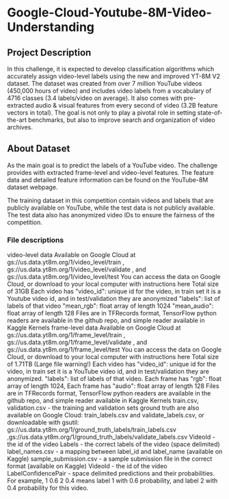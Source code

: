 # Google-Cloud-Youtube-8M-Video-Understanding
## Project Description
In this challenge, it is expected to develop classification algorithms which accurately assign video-level labels using the new and improved YT-8M V2 dataset. The dataset was created from over 7 million YouTube videos (450,000 hours of video) and includes video labels from a vocabulary of 4716 classes (3.4 labels/video on average). It also comes with pre-extracted audio & visual features from every second of video (3.2B feature vectors in total). The goal is not only to play a pivotal role in setting state-of-the-art benchmarks, but also to improve search and organization of video archives.
## About Dataset
As the main goal is to predict the labels of a YouTube video. The challenge provides with extracted frame-level and video-level features. The feature data and detailed feature information can be found on the YouTube-8M dataset webpage. 

The training dataset in this competition contain videos and labels that are publicly available on YouTube, while the test data is not publicly available. The test data also has anonymized video IDs to ensure the fairness of the competition.

### File descriptions
video-level data
Available on Google Cloud at gs://us.data.yt8m.org/1/video_level/train , gs://us.data.yt8m.org/1/video_level/validate , and gs://us.data.yt8m.org/1/video_level/test
You can access the data on Google Cloud, or download to your local computer with instructions here
Total size of 31GB 
Each video has
"video_id": unique id for the video, in train set it is a Youtube video id, and in test/validation they are anonymized
"labels": list of labels of that video
"mean_rgb": float array of length 1024
"mean_audio": float array of length 128
Files are in TFRecords format, TensorFlow python readers are available in the github repo, and simple reader available in Kaggle Kernels
frame-level data
Available on Google Cloud at gs://us.data.yt8m.org/1/frame_level/train ,  gs://us.data.yt8m.org/1/frame_level/validate , and gs://us.data.yt8m.org/1/frame_level/test
You can access the data on Google Cloud, or download to your local computer with instructions here
Total size of 1.71TB (Large file warning!)
Each video has
"video_id": unique id for the video, in train set it is a YouTube video id, and in test/validation they are anonymized.
"labels": list of labels of that video.
Each frame has "rgb": float array of length 1024,
Each frame has "audio": float array of length 128
Files are in TFRecords format, TensorFlow python readers are available in the github repo, and simple reader available in Kaggle Kernels
train.csv, validation.csv - the training and validation sets ground truth are also available on Google Cloud: train_labels.csv and validate_labels.csv, or downloadable with gsutil: gs://us.data.yt8m.org/1/ground_truth_labels/train_labels.csv ,gs://us.data.yt8m.org/1/ground_truth_labels/validate_labels.csv
VideoId - the id of the video
Labels - the correct labels of the video (space delimited)
label_names.csv - a mapping between label_id and label_name (available on Kaggle)
sample_submission.csv - a sample submission file in the correct format (available on Kaggle)
VideoId - the id of the video
LabelConfidencePair - space delimited predictions and their probabilities. For example, 1 0.6 2 0.4 means label 1 with 0.6 probability, and label 2 with 0.4 probability for this video.
